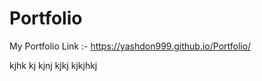 # Portfolio
My Portfolio Link :-
https://yashdon999.github.io/Portfolio/

kjhk
kj
kjnj
kjkj
kjkjhkj
